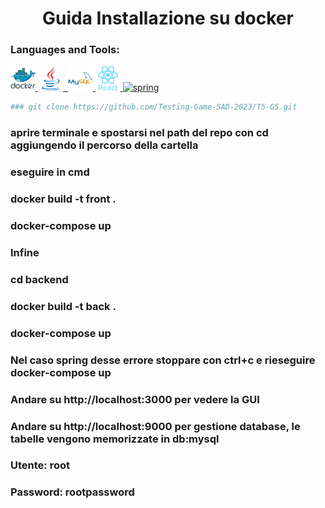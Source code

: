 <h1 align="center"> Guida Installazione su docker</h1>

<p align="left">
</p>

<h3 align="left">Languages and Tools:</h3>
<p align="left"> <a href="https://www.docker.com/" target="_blank" rel="noreferrer"> <img src="https://raw.githubusercontent.com/devicons/devicon/master/icons/docker/docker-original-wordmark.svg" alt="docker" width="40" height="40"/> </a> <a href="https://www.java.com" target="_blank" rel="noreferrer"> <img src="https://raw.githubusercontent.com/devicons/devicon/master/icons/java/java-original.svg" alt="java" width="40" height="40"/> </a> <a href="https://developer.mozilla.org/en-US/docs/Web/JavaScript" target="_blank" rel="noreferrer"> <img href="https://www.mysql.com/" target="_blank" rel="noreferrer"> <img src="https://raw.githubusercontent.com/devicons/devicon/master/icons/mysql/mysql-original-wordmark.svg" alt="mysql" width="40" height="40"/> </a> <a href="https://reactjs.org/" target="_blank" rel="noreferrer"> <img src="https://raw.githubusercontent.com/devicons/devicon/master/icons/react/react-original-wordmark.svg" alt="react" width="40" height="40"/> </a> <a href="https://spring.io/" target="_blank" rel="noreferrer"> <img src="https://www.vectorlogo.zone/logos/springio/springio-icon.svg" alt="spring" width="40" height="40"/> </a> </p>





```bash
### git clone https://github.com/Testing-Game-SAD-2023/T5-G5.git
```



### aprire terminale e spostarsi nel path del repo con cd aggiungendo il percorso della cartella
### eseguire in cmd
### docker build -t front .
### docker-compose up
### Infine
### cd backend
### docker build -t back .
### docker-compose up
### Nel caso spring desse errore stoppare con ctrl+c e rieseguire docker-compose up
### Andare su http://localhost:3000 per vedere la GUI

### Andare su http://localhost:9000 per gestione database, le tabelle vengono memorizzate in db:mysql
### Utente: root 
### Password: rootpassword









